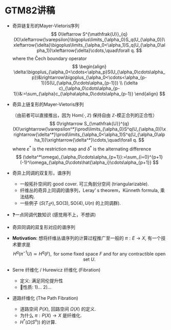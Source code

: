 # GTM82讲稿

- 奇异链复形的Mayer-Vietoris序列 
  $$
  0\leftarrow S^{\mathfrak{U}}_{q}(X)\xleftarrow{\varepsilon}\bigoplus\limits_{\alpha_0}S_q(U_{\alpha_0})\xleftarrow{\delta}\bigoplus\limits_{\alpha_0<\alpha_1}S_q(U_{\alpha_0\alpha_1})\xleftarrow{\delta}\cdots,\quad\forall q.
  $$
  where the $\text{\v{C}ech boundary operator}$ 
  $$
  \begin{align}
  \delta:\bigoplus_{\alpha_0<\cdots<\alpha_p}S(U_{\alpha_0\cdots\alpha_p})&\rightarrow\bigoplus_{\alpha_0<\cdots<\alpha_{p-1}}S(U_{\alpha_0\cdots\alpha_{p-1}}) \\
  (\delta c)_{\alpha_0\cdots\alpha_{p-1}}&:=\sum_{\alpha}c_{\alpha\alpha_0\cdots\alpha_{p-1}}
  \end{align}
  $$

- 奇异上链复形的Mayer-Vietoris序列 

  （由前者可以直接推出，因为 $\mathrm{Hom}(\cdot,\mathbb{Z})$ 保持自由 $\mathbb{Z}$-模正合列的正合性）
  $$
  0\rightarrow S_{\mathfrak{U}}^{q}(X)\xrightarrow{\varepsilon^*}\prod\limits_{\alpha_0}S^q(U_{\alpha_0})\xrightarrow{\delta^*}\prod\limits_{\alpha_0<\alpha_1}S^q(U_{\alpha_0\alpha_1})\xrightarrow{\delta^*}\cdots,\quad\forall q.
  $$
  where $\varepsilon^*$ is the restriction map and $\delta^*$ is the alternating difference
  $$
  (\delta^*\omega)_{\alpha_0\cdots\alpha_{p+1}}:=\sum_{i=0}^{p+1}(-1)^i\omega_{\alpha_0\cdots\hat{\alpha_i}\cdots\alpha_{p+1}}
  $$

- 奇异上同调的双复形，谱序列 

  - 一般拓扑空间的 $\text{good cover}$.  可三角剖分空间 ($\text{triangularizable}$). 
  - 纤维丛的奇异上同调的谱序列，$\text{Leray' s theorem}$，$\text{K\"unneth formula}$, 乘法结构. 
  - 一些例子 ($S(T_{S^k}),\,\mathrm{SO}(3),\,\mathrm{SO(4)},\,U(n)$ 的上同调群). 

- ❓一点同调代数知识 (感觉用不上，不想讲) 

- 奇异同调的双复形对应的谱序列 



- **Motivation:** 想将纤维丛谱序列的计算过程推广至一般的 $\pi:E\rightarrow X$, 有一个技术要求是 
  $$
  H^q(\pi^{-1}U)\simeq H^q(F), \text{ for some fixed space } F \text{ and for any contractible open set } U.
  $$

- Serre 纤维化 / Hurewicz 纤维化 ($\text{Fibration}$) 

  - 定义: 满足同伦提升性 
  - :star2:性质: 1)... 2)... 

- 道路纤维化 ($\text{The Path Fibration}$) 

  - 道路空间 $P(X)$, 回路空间 $\Omega(X)$ 的定义. 
  - 为什么 $\pi:P(X)\rightarrow X$ 是纤维化. 
  - $H^*(\Omega(S^n))$ 的计算. 